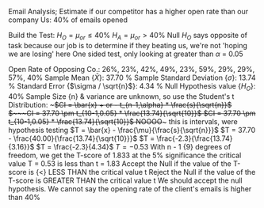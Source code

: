 Email Analysis; Estimate if our competitor has a higher open rate than our company
	Us: 40% of emails opened

Build the Test:
	$H_O = \mu_{or} \leq 40$%
	$H_A = \mu_{or} > 40$%
		Null $H_O$ says opposite of task because our job is to determine if they beating us, we're not 'hoping we are losing' here
			One sided test, only looking at greater than
			$\alpha$ = 0.05

Open Rate of Opposing Co.:
26%, 23%, 42%, 49%, 23%, 59%, 29%, 29%, 57%, 40%
	Sample Mean {$\bar{X}$}: 37.70 %
	Sample Standard Deviation {$\sigma$}: 13.74 %
	Standard Error {$\sigma / \sqrt{n}$}: 4.34 %
	Null Hypothesis value {$H_O$}: 40%
		Sample Size {n} & variance are unknown, so use the Student's t Distribution:
		~~~$CI = \bar{x} + or - t_{n-1,\alpha} * \frac{s}{\sqrt{n}}$
		$~~~CI = 37.70 \pm t_{10-1,0.05} * \frac{13.74}{\sqrt{10}}$
		$CI = 37.70 \pm t_{10-1,0.05} * \frac{13.74}{\sqrt{10}}$
		NOOOO~~~
		this is intervals, were hypothesis testing
				$T = \bar{x} - \frac{\mu}{\frac{s}{\sqrt{n}}}$
				$T = 37.70 - \frac{40.00}{\frac{13.74}{\sqrt{10}}}$
				$T = \frac{-2.3}{\frac{13.74}{3.16}}$
				$T = \frac{-2.3}{4.34}$
				$T = -0.53$
					With n - 1 {9} degrees of freedom, we get the T-score of 1.833 at the 5% significance the critical value
					T = 0.53 is less than t = 1.83
							Accept the Null if the value of the T-score is {<} LESS THAN the critical value t
							Reject the Null if the value of the T-score is GREATER THAN the critical value t
								We should accept the null hypothesis.
								We cannot say the opening rate of the client's emails is higher than 40%